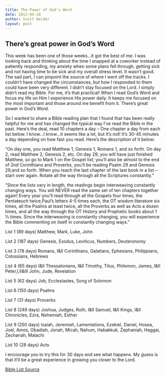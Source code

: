 ```yaml
---
title: The Power of God's Word
date: 2013-04-28
author: Scott Heider
layout: post
---
```


## There’s great power in God’s Word

This week has been one of those weeks…it got the best of me. I was looking back and thinking about the time I snapped at a coworker instead of patiently responding, my anxiety when some plans fell through, getting sick and not having time to be sick and my overall stress level. It wasn’t good. The sad part, I can pinpoint the source of where I went off the tracks. I couldn’t have changed the circumstances, but how I responded to them could have been very different. I didn’t stay focused on the Lord. I simply didn’t read my Bible. For me, it’s that practical! When I read God’s Word and focus my life on Him I experience His power daily. It keeps me focused on the most important and those around me benefit from it. There’s great power in God’s Word.

So I wanted to share a Bible reading plan that I found that has been really helpful for me and has changed the typical way I’ve read the Bible in the past. Here’s the deal, read 10 chapters a day – One chapter a day from each list below. I know…I know…it seems like a lot, but it’s not! It’s 30-45 minutes a day depending on how fast you read. Here’s the description of it below:

“On day one, you read Matthew 1, Genesis 1, Romans 1, and so forth. On day 2, read Matthew 2, Genesis 2, etc. On day 29, you will have just finished Matthew, so go to Mark 1 on the Gospel list; you’ll also be almost to the end of 2nd Corinthians and Proverbs, you’ll be reading Psalm 29 and Genesis 29,and so forth. When you reach the last chapter of the last book in a list – start over again. Rotate all the way through all the Scriptures constantly.”

“Since the lists vary in length, the readings begin interweaving constantly changing ways. You will NEVER read the same set of ten chapters together again! Every year you’ll read through all the Gospels four times, the Pentateuch twice,Paul’s letters 4-5 times each, the OT wisdom literature six times, all the Psalms at least twice, all the Proverbs as well as Acts a dozen times, and all the way through the OT History and Prophetic books about 1 ½ times. Since the interweaving is constantly changing, you will experience the Bible commenting on itself in constantly changing ways.”

List 1 (89 days)
Matthew, Mark, Luke, John

List 2 (187 days)
Genesis, Exodus, Leviticus, Numbers, Deuteronomy

List 3 (78 days)
Romans, I&II Corinthians, Galatians, Ephesians, Philippians, Colossians, Hebrews

List 4 (65 days)
I&II Thessalonians, I&II Timothy, Titus, Philemon, James, I&II Peter,I,II&III John, Jude, Revelation

List 5 (62 days)
Job, Ecclesiastes, Song of Solomon

List 6 (150 days)
Psalms

List 7 (31 days)
Proverbs

List 8 (249 days)
Joshua, Judges, Ruth, I&II Samuel, I&II Kings, I&II Chronicles, Ezra, Nehemiah, Esther

List 9 (250 days)
Isaiah, Jeremiah, Lamentations, Ezekiel, Daniel, Hosea, Joel, Amos, Obadiah, Jonah, Micah, Nahum, Habakkuk, Zephaniah, Haggai, Zechariah, Malachi

List 10 (28 days)
Acts

I encourage you to try this for 30 days and see what happens. My guess is that it’ll be a great experience in growing you closer to the Lord.

[Bible List Source](http://www.challies.com/sites/all/files/attachments/professor-grant-horners-bible-reading-system.pdf)
